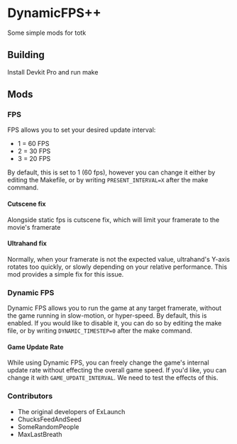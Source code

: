 # DynamicFPS++
Some simple mods for totk

## Building
Install Devkit Pro and run make

## Mods

### FPS
FPS allows you to set your desired update interval:
- 1 = 60 FPS
- 2 = 30 FPS
- 3 = 20 FPS

By default, this is set to 1 (60 fps), however you can change it either by editing the Makefile, or by writing `PRESENT_INTERVAL=X` after the make command.

#### Cutscene fix
Alongside static fps is cutscene fix, which will limit your framerate to the movie's framerate

#### Ultrahand fix
Normally, when your framerate is not the expected value, ultrahand's Y-axis rotates too quickly, or slowly depending on your relative performance. This mod provides a simple fix for this issue.

### Dynamic FPS
Dynamic FPS allows you to run the game at any target framerate, without the game running in slow-motion, or hyper-speed. By default, this is enabled. If you would like to disable it, you can do so by editing the make file, or by writing `DYNAMIC_TIMESTEP=0` after the make command.

#### Game Update Rate
While using Dynamic FPS, you can freely change the game's internal update rate without effecting the overall game speed. If you'd like, you can change it with `GAME_UPDATE_INTERVAL`. We need to test the effects of this.

### Contributors
- The original developers of ExLaunch
- ChucksFeedAndSeed
- SomeRandomPeople
- MaxLastBreath

